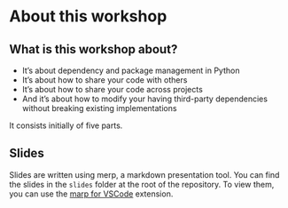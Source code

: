 # About this workshop

## What is this workshop about?

- It’s about dependency and package management in Python
- It’s about how to share your code with others
- It’s about how to share your code across projects
- And it’s about how to modify your having third-party dependencies without breaking existing implementations

It consists initially of five parts.

## Slides

Slides are written using merp, a markdown presentation tool. You can find the slides in the `slides` folder at the root of the repository. To view them, you can use the [marp for VSCode](https://marketplace.visualstudio.com/items?itemName=marp-team.marp-vscode) extension.